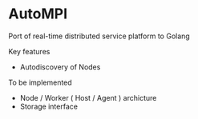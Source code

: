 # AutoMPI
Port of real-time distributed service platform to Golang

Key features 
* Autodiscovery of Nodes


To be implemented
* Node / Worker ( Host / Agent ) archicture 
* Storage interface 

